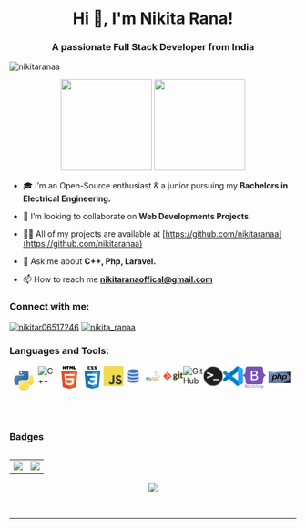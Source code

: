 <h1 align="center">Hi 👋, I'm Nikita Rana!</h1>
<h3 align="center">A passionate Full Stack Developer from India</h3>

<p align="left"> <img src="https://komarev.com/ghpvc/?username=nikitaranaa&label=Profile%20views&color=0e75b6&style=flat" alt="nikitaranaa" /> </p>

<p align="center"> <img src="https://octodex.github.com/images/daftpunktocat-thomas.gif" height="160px" width="160px"> <img src="https://octodex.github.com/images/daftpunktocat-guy.gif" height="160px" width="160px"> </p>

- 🎓 I’m an Open-Source enthusiast & a junior pursuing my **Bachelors in Electrical Engineering.**

- 👯 I’m looking to collaborate on **Web Developments Projects.**

- 👨‍💻 All of my projects are available at [https://github.com/nikitaranaa](https://github.com/nikitaranaa)

- 💬 Ask me about **C++, Php, Laravel.**

- 📫 How to reach me **nikitaranaoffical@gmail.com**

<h3 align="left">Connect with me:</h3>
<p align="left">
<a href="https://twitter.com/nikitar06517246" target="blank"><img align="center" src="https://raw.githubusercontent.com/rahuldkjain/github-profile-readme-generator/master/src/images/icons/Social/twitter.svg" alt="nikitar06517246" height="30" width="40" /></a>
<a href="https://instagram.com/nikita_ranaa" target="blank"><img align="center" src="https://raw.githubusercontent.com/rahuldkjain/github-profile-readme-generator/master/src/images/icons/Social/instagram.svg" alt="nikita_ranaa" height="30" width="40" /></a>
</p>

<h3 align="left">Languages and Tools:</h3>
<p align="left">
<img align="left" alt="Python" width="50px" src="https://raw.githubusercontent.com/github/explore/80688e429a7d4ef2fca1e82350fe8e3517d3494d/topics/python/python.png" />
<img align="left" alt="C++" width="35px" src="https://raw.githubusercontent.com/isocpp/logos/master/cpp_logo.png" />
<img align="left" alt="HTML5" width="40px" src="https://raw.githubusercontent.com/github/explore/80688e429a7d4ef2fca1e82350fe8e3517d3494d/topics/html/html.png" />
<img align="left" alt="CSS3" width="40px" src="https://raw.githubusercontent.com/github/explore/80688e429a7d4ef2fca1e82350fe8e3517d3494d/topics/css/css.png" />
<img align="left" alt="JavaScript" width="35px" src="https://raw.githubusercontent.com/github/explore/80688e429a7d4ef2fca1e82350fe8e3517d3494d/topics/javascript/javascript.png" />
<img align="left" alt="SQL" width="35px" src="https://raw.githubusercontent.com/github/explore/80688e429a7d4ef2fca1e82350fe8e3517d3494d/topics/sql/sql.png" />
<img align="left" alt="MySQL" width="35px" src="https://raw.githubusercontent.com/github/explore/80688e429a7d4ef2fca1e82350fe8e3517d3494d/topics/mysql/mysql.png" />
<img align="left" alt="Git" width="35px" src="https://raw.githubusercontent.com/github/explore/80688e429a7d4ef2fca1e82350fe8e3517d3494d/topics/git/git.png" />
<img src="https://raw.githubusercontent.com/devicons/devicon/master/icons/bootstrap/bootstrap-plain-wordmark.svg" alt="bootstrap" width="40" height="40"/>
<img src="https://raw.githubusercontent.com/devicons/devicon/master/icons/php/php-original.svg" alt="php" width="40" height="40"/>
<img align="left" alt="GitHub" width="35px" src="https://user-images.githubusercontent.com/90901154/145535333-61361246-52a5-4756-a517-966f25c27b0a.png" />
<img align="left" alt="Terminal" width="35px" src="https://raw.githubusercontent.com/github/explore/80688e429a7d4ef2fca1e82350fe8e3517d3494d/topics/terminal/terminal.png" />
<img align="left" alt="Visual Studio Code" width="35px" src="https://raw.githubusercontent.com/github/explore/80688e429a7d4ef2fca1e82350fe8e3517d3494d/topics/visual-studio-code/visual-studio-code.png"/>
</p>

<br>
<br>
<h3 align="left">Badges </h3>
<table align = "left">
<tr>
<td>
<img src="https://github-readme-stats.vercel.app/api?username=nikitaranaa&include_all_commits=true&count_private=true&show_icons=true&line_height=20&theme=gotham"/>
</td>
<td>
<img src="https://github-readme-stats.vercel.app/api/top-langs?username=nikitaranaa&show_icons=true&locale=en&layout=compact&theme=gotham" />
</td>
</tr>
</table>

<p align="center">
<img align="center" src="https://github-readme-streak-stats.herokuapp.com/?user=nikitaranaa&theme=gotham" />
</p>
<br>
<hr>



